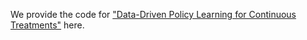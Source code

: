 We provide the code for ["Data-Driven Policy Learning for Continuous Treatments"]([url](https://arxiv.org/abs/2402.02535)) here. 
